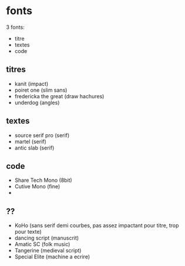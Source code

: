 # fonts

3 fonts:
- titre
- textes
- code


## titres
- kanit (impact)
- poiret one (slim sans)
- fredericka the great (draw hachures)
- underdog (angles)

## textes
- source serif pro (serif)
- martel (serif)
- antic slab (serif)

## code

- Share Tech Mono (8bit)
- Cutive Mono (fine)
- 

## ??
- KoHo 
    (sans serif
    demi courbes, 
    pas assez impactant pour titre, 
    trop pour texte)
- dancing script (manuscrit)
- Amatic SC (folk music)
- Tangerine (medieval script)
- Special Elite (machine a ecrire)